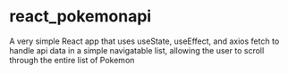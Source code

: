 # react_pokemonapi
A very simple React app that uses useState, useEffect, and axios fetch to handle api data in a simple navigatable list, allowing the user to scroll through the entire list of Pokemon
